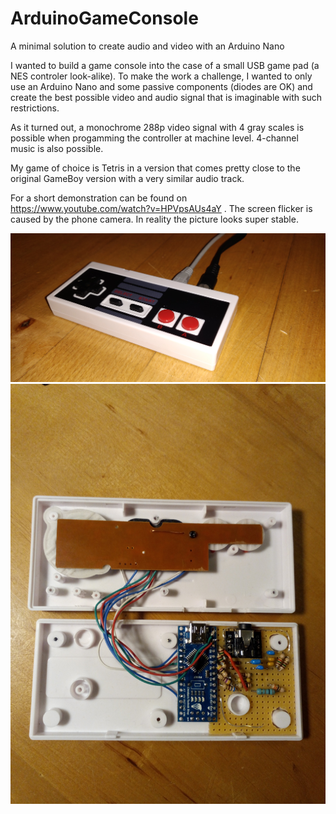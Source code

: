 # ArduinoGameConsole
A minimal solution to create audio and video with an Arduino Nano

I wanted to build a game console into the case of a small USB game pad (a NES controler look-alike).
To make the work a challenge, I wanted to only use an Arduino Nano and some passive 
components (diodes are OK) and create the best possible video and audio signal that is
imaginable with such restrictions.

As it turned out, a monochrome 288p video signal with 4 gray scales is possible when 
progamming the controller at machine level. 4-channel music is also possible.

My game of choice is Tetris in a version that comes pretty close to the original 
GameBoy version with a very similar audio track.

For a short demonstration can be found on https://www.youtube.com/watch?v=HPVpsAUs4aY .
The screen flicker is caused by the phone camera. In reality the picture looks super stable. 


![alt text](doc/console.jpg "Finished device")
![alt text](doc/inside.jpg "Components inside the case")
